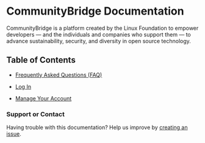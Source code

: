 # CommunityBridge Documentation

CommunityBridge is a platform created by the Linux Foundation to empower developers — and the individuals and companies who support them — to advance sustainability, security, and diversity in open source technology.

## Table of Contents

  - [Frequently Asked Questions (FAQ)](faq.md)

  - [Log In](login/index-login.md)

  - [Manage Your Account](account/index-account.md)

### Support or Contact

Having trouble with this documentation? Help us improve by [creating an issue](https://github.com/communitybridge/communitybridge.github.io/issues).
